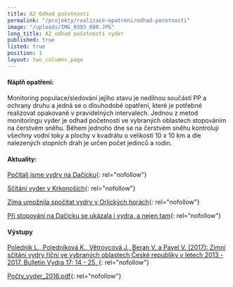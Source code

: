 ```yaml
---
title: A2 Odhad početnosti
permalink: "/projekty/realizace-opatreni/odhad-pocetnosti"
image: "/uploads/IMG_0393_600.JPG"
long_title: A2 odhad početnosti vyder
published: true
listed: true
position: 1
layout: two_columns_page
---
```

#### Náplň opatření:   
 

Monitoring populace/sledování jejího stavu je nedílnou součástí PP a
ochrany druhu a jedná se o dlouhodobé opatření, které je potřebné
realizovat opakovaně v pravidelných intervalech. Jednou z metod
monitoringu vyder je odhad početnosti ve vybraných oblastech stopováním
na čerstvém sněhu. Během jednoho dne se na čerstvém sněhu kontroluji
všechny vodní toky a plochy v kvadrátu o velikosti 10 x 10 km a dle
nalezených stopních drah je určen počet jedinců a rodin. 

#### Aktuality:

[Počítali jsme vydry na Dačicku][1]{: rel="nofollow"}

[Sčítání vyder v Krkonoších](/news/scitani-vyder-v-krkonosich){:
rel="nofollow"}

[Zima umožnila spočítat vydry v Orlických
horách](/news/zima-umoznila-spocitat-vydry-v-orlickych-horach "Link:
/news/zima-umoznila-spocitat-vydry-v-orlickych-horach"){:
rel="nofollow"}

[Při stopování na Dačicku se ukázala i vydra, a nejen
tam](/news/pri-stopovani-na-dacicku-se-ukazala-i-vydra "Link:
/news/pri-stopovani-na-dacicku-se-ukazala-i-vydra"){: rel="nofollow"}



#### Výstupy

[Polednik L., Poledníková K., Větrovcová J., Beran V. a Pavel V. (2017):
Zimní sčítání vydry říční ve vybraných oblastech České republiky v
letech 2013 - 2017. Bulletin Vydra 17: 14 -
25. ](/uploads/Polednik_etal_14_25.pdf "Polednik_etal_14_25.pdf"){:
rel="nofollow"}

[Počty\_vyder\_2016.pdf](/uploads/Po_ty_vyder_2016.pdf
"Po_ty_vyder_2016.pdf"){: rel="nofollow"}



[1]: http://www.vydryonline.cz/news/pocitali-jsme-vydry-na-dacicku "Vydry na Dačicku"
